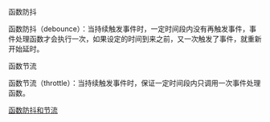 函数防抖

函数防抖（debounce）：当持续触发事件时，一定时间段内没有再触发事件，事件处理函数才会执行一次，如果设定的时间到来之前，又一次触发了事件，就重新开始延时。

函数节流

函数节流（throttle）：当持续触发事件时，保证一定时间段内只调用一次事件处理函数。

[函数防抖和节流](https://www.jianshu.com/p/c8b86b09daf0s)